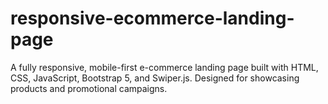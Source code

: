 # responsive-ecommerce-landing-page
A fully responsive, mobile-first e-commerce landing page built with HTML, CSS, JavaScript, Bootstrap 5, and Swiper.js. Designed for showcasing products and promotional campaigns.

